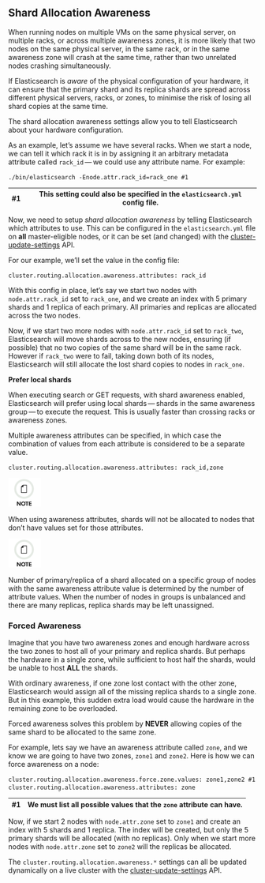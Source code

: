## Shard Allocation Awareness

When running nodes on multiple VMs on the same physical server, on multiple racks, or across multiple awareness zones, it is more likely that two nodes on the same physical server, in the same rack, or in the same awareness zone will crash at the same time, rather than two unrelated nodes crashing simultaneously.

If Elasticsearch is _aware_ of the physical configuration of your hardware, it can ensure that the primary shard and its replica shards are spread across different physical servers, racks, or zones, to minimise the risk of losing all shard copies at the same time.

The shard allocation awareness settings allow you to tell Elasticsearch about your hardware configuration.

As an example, let’s assume we have several racks. When we start a node, we can tell it which rack it is in by assigning it an arbitrary metadata attribute called `rack_id` — we could use any attribute name. For example:
    
    
    ./bin/elasticsearch -Enode.attr.rack_id=rack_one #1

#1| This setting could also be specified in the `elasticsearch.yml` config file.     
---|---  
  
Now, we need to setup _shard allocation awareness_ by telling Elasticsearch which attributes to use. This can be configured in the `elasticsearch.yml` file on **all** master-eligible nodes, or it can be set (and changed) with the [cluster-update-settings](cluster-update-settings.html) API.

For our example, we’ll set the value in the config file:
    
    
    cluster.routing.allocation.awareness.attributes: rack_id

With this config in place, let’s say we start two nodes with `node.attr.rack_id` set to `rack_one`, and we create an index with 5 primary shards and 1 replica of each primary. All primaries and replicas are allocated across the two nodes.

Now, if we start two more nodes with `node.attr.rack_id` set to `rack_two`, Elasticsearch will move shards across to the new nodes, ensuring (if possible) that no two copies of the same shard will be in the same rack. However if `rack_two` were to fail, taking down both of its nodes, Elasticsearch will still allocate the lost shard copies to nodes in `rack_one`.

 **Prefer local shards**

When executing search or GET requests, with shard awareness enabled, Elasticsearch will prefer using local shards — shards in the same awareness group — to execute the request. This is usually faster than crossing racks or awareness zones.

Multiple awareness attributes can be specified, in which case the combination of values from each attribute is considered to be a separate value.
    
    
    cluster.routing.allocation.awareness.attributes: rack_id,zone

![Note](images/icons/note.png)

When using awareness attributes, shards will not be allocated to nodes that don’t have values set for those attributes.

![Note](images/icons/note.png)

Number of primary/replica of a shard allocated on a specific group of nodes with the same awareness attribute value is determined by the number of attribute values. When the number of nodes in groups is unbalanced and there are many replicas, replica shards may be left unassigned.

### Forced Awareness

Imagine that you have two awareness zones and enough hardware across the two zones to host all of your primary and replica shards. But perhaps the hardware in a single zone, while sufficient to host half the shards, would be unable to host **ALL** the shards.

With ordinary awareness, if one zone lost contact with the other zone, Elasticsearch would assign all of the missing replica shards to a single zone. But in this example, this sudden extra load would cause the hardware in the remaining zone to be overloaded.

Forced awareness solves this problem by **NEVER** allowing copies of the same shard to be allocated to the same zone.

For example, lets say we have an awareness attribute called `zone`, and we know we are going to have two zones, `zone1` and `zone2`. Here is how we can force awareness on a node:
    
    
    cluster.routing.allocation.awareness.force.zone.values: zone1,zone2 #1
    cluster.routing.allocation.awareness.attributes: zone

#1| We must list all possible values that the `zone` attribute can have.     
---|---  
  
Now, if we start 2 nodes with `node.attr.zone` set to `zone1` and create an index with 5 shards and 1 replica. The index will be created, but only the 5 primary shards will be allocated (with no replicas). Only when we start more nodes with `node.attr.zone` set to `zone2` will the replicas be allocated.

The `cluster.routing.allocation.awareness.*` settings can all be updated dynamically on a live cluster with the [cluster-update-settings](cluster-update-settings.html) API.

